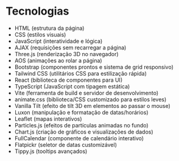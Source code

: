 # Tecnologias

- HTML (estrutura da página)
- CSS (estilos visuais)
- JavaScript (interatividade e lógica)
- AJAX (requisições sem recarregar a página)
- Three.js (renderização 3D no navegador)
- AOS (animações ao rolar a página)
- Bootstrap (componentes prontos e sistema de grid responsivo)
- Tailwind CSS (utilitários CSS para estilização rápida)
- React (biblioteca de componentes para UI)
- TypeScript (JavaScript com tipagem estática)
- Vite (ferramenta de build e servidor de desenvolvimento)
- animate.css (biblioteca/CSS customizado para estilos leves) 
- Vanilla Tilt (efeito de tilt 3D em elementos ao passar o mouse)
- Luxon (manipulação e formatação de datas/horários)
- Leaflet (mapas interativos)
- Particles.js (efeitos de partículas animadas no fundo)
- Chart.js (criação de gráficos e visualizações de dados)
- FullCalendar (componente de calendário interativo)
- Flatpickr (seletor de datas customizável)
- Tippy.js (tooltips avançados)
